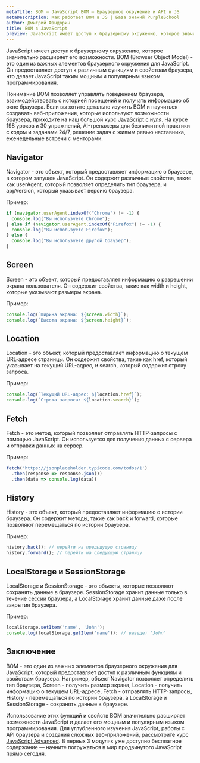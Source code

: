 ```yaml
---
metaTitle: BOM – JavaScript BOM – Браузерное окружение и API в JS
metaDescription: Как работает BOM в JS | База знаний PurpleSchool
author: Дмитрий Фандорин
title: BOM в JavaScript
preview: JavaScript имеет доступ к браузерному окружению, которое значительно расширяет его возможности...
---
```


JavaScript имеет доступ к браузерному окружению, которое значительно расширяет его возможности. BOM (Browser Object Model) - это один из важных элементов браузерного окружения для JavaScript. Он предоставляет доступ к различным функциям и свойствам браузера, что делает JavaScript таким мощным и популярным языком программирования.

Понимание BOM позволяет управлять поведением браузера, взаимодействовать с историей посещений и получать информацию об окне браузера. Если вы хотите детально изучить BOM и научиться создавать веб-приложения, которые используют возможности браузера, приходите на наш большой курс [JavaScript с нуля](https://purpleschool.ru/course/javascript-basics?utm_source=knowledgebase&utm_medium=text&utm_campaign=bom-v-javascript). На курсе 198 уроков и 30 упражнений, AI-тренажеры для безлимитной практики с кодом и задачами 24/7, решение задач с живым ревью наставника, еженедельные встречи с менторами.

## Navigator
Navigator - это объект, который предоставляет информацию о браузере, в котором запущен JavaScript. Он содержит различные свойства, такие как userAgent, который позволяет определить тип браузера, и appVersion, который указывает версию браузера. 

Пример:

```javascript
if (navigator.userAgent.indexOf("Chrome") != -1) {
  console.log("Вы используете Chrome");
} else if (navigator.userAgent.indexOf("Firefox") != -1) {
  console.log("Вы используете Firefox");
} else {
  console.log("Вы используете другой браузер");
}
```

## Screen
Screen - это объект, который предоставляет информацию о разрешении экрана пользователя. Он содержит свойства, такие как width и height, которые указывают размеры экрана. 

Пример:

```javascript
console.log(`Ширина экрана: ${screen.width}`);
console.log(`Высота экрана: ${screen.height}`);
```

## Location
Location - это объект, который предоставляет информацию о текущем URL-адресе страницы. Он содержит свойства, такие как href, который указывает на текущий URL-адрес, и search, который содержит строку запроса.

Пример:

```javascript
console.log(`Текущий URL-адрес: ${location.href}`);
console.log(`Строка запроса: ${location.search}`);
```

## Fetch
Fetch - это метод, который позволяет отправлять HTTP-запросы с помощью JavaScript. Он используется для получения данных с сервера и отправки данных на сервер. 

Пример:

```javascript
fetch('https://jsonplaceholder.typicode.com/todos/1')
  .then(response => response.json())
  .then(data => console.log(data))
```

## History
History - это объект, который предоставляет информацию о истории браузера. Он содержит методы, такие как back и forward, которые позволяют перемещаться по истории браузера.

Пример:

```javascript
history.back(); // перейти на предыдущую страницу
history.forward(); // перейти на следующую страницу
```

## LocalStorage и SessionStorage
LocalStorage и SessionStorage - это объекты, которые позволяют сохранять данные в браузере. SessionStorage хранит данные только в течение сессии браузера, а LocalStorage хранит данные даже после закрытия браузера.

Пример:

```javascript
localStorage.setItem('name', 'John');
console.log(localStorage.getItem('name')); // выведет 'John'
```

## Заключение
BOM - это один из важных элементов браузерного окружения для JavaScript, который предоставляет доступ к различным функциям и свойствам браузера. Например, объект Navigator позволяет определить тип браузера, Screen - получить размер экрана, Location - получить информацию о текущем URL-адресе, Fetch - отправлять HTTP-запросы, History - перемещаться по истории браузера, а LocalStorage и SessionStorage - сохранять данные в браузере.

Использование этих функций и свойств BOM значительно расширяет возможности JavaScript и делает его мощным и популярным языком программирования. Для углубленного изучения JavaScript, работы с API браузера и создания сложных веб-приложений, рассмотрите курс [JavaScript Advanced](https://purpleschool.ru/course/javascript-advanced?utm_source=knowledgebase&utm_medium=text&utm_campaign=bom-v-javascript). В первых 3 модулях уже доступно бесплатное содержание — начните погружаться в мир продвинутого JavaScript прямо сегодня.
